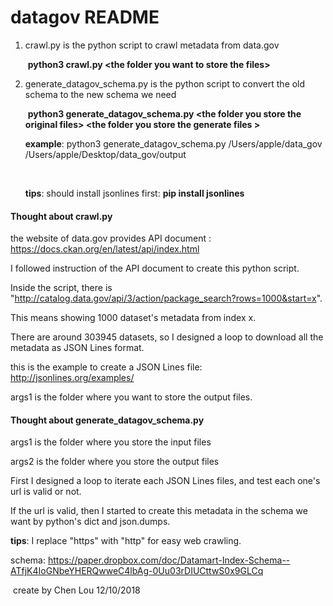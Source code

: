 # datagov README

1. crawl.py is the python script to crawl metadata from data.gov

   ​	**python3 crawl.py \<the folder you want to store the files>**

2. generate_datagov_schema.py is the python script to convert the old schema to the new schema we need

   ​	**python3 generate_datagov_schema.py \<the folder you store the original files> \<the folder you store the generate files >**

   **example**:   python3 generate_datagov_schema.py /Users/apple/data_gov /Users/apple/Desktop/data_gov/output

   ​

   **tips**: should install jsonlines first: **pip install jsonlines**







#### Thought about crawl.py

the website of data.gov provides API document : https://docs.ckan.org/en/latest/api/index.html

I followed instruction of the API document to create this python script. 

Inside the script, there is "http://catalog.data.gov/api/3/action/package_search?rows=1000&start=x".

This means showing 1000 dataset's metadata from index x.

There are around 303945 datasets, so I designed a loop to download all the metadata as JSON Lines format.

this is the example to create a JSON Lines file: http://jsonlines.org/examples/

args1 is the folder where you want to store the output files.



#### Thought about generate_datagov_schema.py

args1 is the folder where you store the input files

args2 is the folder where you store the output files

First I designed a loop to iterate each JSON Lines files, and test each one's url  is valid or not.

If the url is valid, then I started to create this metadata in the schema we want by python's dict and  json.dumps.



**tips**: I replace "https" with "http" for easy web crawling. 



schema: https://paper.dropbox.com/doc/Datamart-Index-Schema--ATfjK4IoGNbeYHERQwweC4lbAg-0Uu03rDIUCttwS0x9GLCq











​																	create by Chen Lou 12/10/2018



